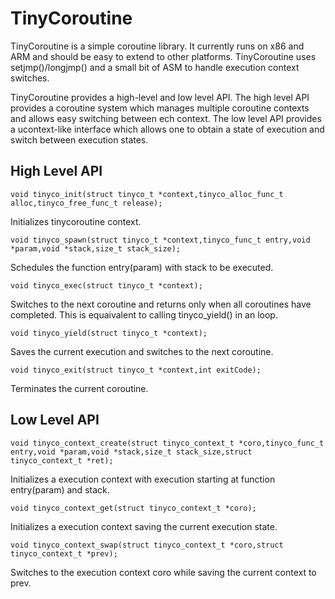 TinyCoroutine
=============

TinyCoroutine is a simple coroutine library. It currently runs on x86 and ARM and should be easy to extend to other platforms. TinyCoroutine uses setjmp()/longjmp() and a small bit of ASM to handle execution context switches.

TinyCoroutine provides a high-level and low level API. The high level API provides a coroutine system which manages multiple coroutine contexts and allows easy switching between ech context. The low level API provides a ucontext-like interface which allows one to obtain a state of execution and switch between execution states.

High Level API
--------------

	void tinyco_init(struct tinyco_t *context,tinyco_alloc_func_t alloc,tinyco_free_func_t release);

Initializes tinycoroutine context.

	void tinyco_spawn(struct tinyco_t *context,tinyco_func_t entry,void *param,void *stack,size_t stack_size);

Schedules the function entry(param) with stack to be executed.

	void tinyco_exec(struct tinyco_t *context);

Switches to the next coroutine and returns only when all coroutines have completed. This is equaivalent to calling tinyco_yield() in an loop.

	void tinyco_yield(struct tinyco_t *context);

Saves the current execution and switches to the next coroutine.

	void tinyco_exit(struct tinyco_t *context,int exitCode);

Terminates the current coroutine.

Low Level API
-------------

	void tinyco_context_create(struct tinyco_context_t *coro,tinyco_func_t entry,void *param,void *stack,size_t stack_size,struct tinyco_context_t *ret);

Initializes a execution context with execution starting at function entry(param) and stack.

	void tinyco_context_get(struct tinyco_context_t *coro);

Initializes a execution context saving the current execution state.

	void tinyco_context_swap(struct tinyco_context_t *coro,struct tinyco_context_t *prev);

Switches to the execution context coro while saving the current context to prev.
